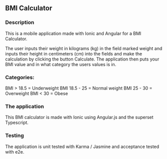 ## BMI Calculator

### Description
This is a mobile application made with Ionic and Angular for a BMI Calculator. 

The user inputs their weight in kilograms (kg) in the field marked weight and inputs their height in centimeters (cm) 
into the fields and make the calculation by clicking the button Calculate.
The application then puts your BMI value and in what category the users values is in.

### Categories:
BMI > 18.5 = Underweight 
BMI 18.5 - 25 = Normal weight 
BMI 25 - 30 = Overweight 
BMI < 30 = Obese

### The application
This BMI calculator is made with Ionic using Angular.js and the superset Typescript.

### Testing
The application is unit tested with Karma / Jasmine and acceptance tested with e2e.
